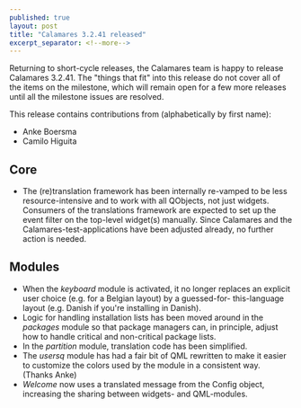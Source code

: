 ```yaml
---
published: true
layout: post
title: "Calamares 3.2.41 released"
excerpt_separator: <!--more-->
---
```


Returning to short-cycle releases, the Calamares team is happy to
release Calamares 3.2.41. The "things that fit" into this release
do not cover all of the items on the milestone, which will remain
open for a few more releases until all the milestone issues are
resolved.

<!--more-->

This release contains contributions from (alphabetically by first name):
 - Anke Boersma
 - Camilo Higuita

## Core ##
 - The (re)translation framework has been internally re-vamped to be
   less resource-intensive and to work with all QObjects, not just
   widgets. Consumers of the translations framework are expected to
   set up the event filter on the top-level widget(s) manually. Since
   Calamares and the Calamares-test-applications have been adjusted already,
   no further action is needed.

## Modules ##
 - When the *keyboard* module is activated, it no longer replaces
   an explicit user choice (e.g. for a Belgian layout) by a guessed-for-
   this-language layout (e.g. Danish if you're installing in Danish).
 - Logic for handling installation lists has been moved around in the
   *packages* module so that package managers can, in principle,
   adjust how to handle critical and non-critical package lists.
 - In the *partition* module, translation code has been simplified.
 - The *usersq* module has had a fair bit of QML rewritten to make it easier
   to customize the colors used by the module in a consistent way.
   (Thanks Anke)
 - *Welcome* now uses a translated message from the Config object,
   increasing the sharing between widgets- and QML-modules.
